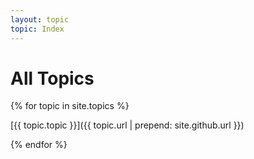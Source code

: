 ```yaml
---
layout: topic
topic: Index
---
```

# All Topics


{% for topic in site.topics %}

[{{ topic.topic }}]({{ topic.url | prepend: site.github.url }})

{% endfor %}
